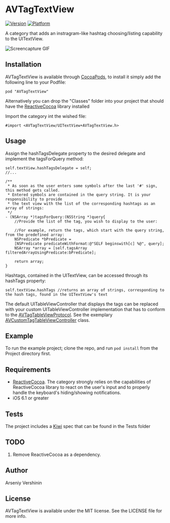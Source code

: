 # AVTagTextView

[![Version](http://cocoapod-badges.herokuapp.com/v/AVTagTextView/badge.png)](http://cocoadocs.org/docsets/AVTagTextView)
[![Platform](http://cocoapod-badges.herokuapp.com/p/AVTagTextView/badge.png)](http://cocoadocs.org/docsets/AVTagTextView)

A category that adds an instragram-like hashtag choosing/listing capability to the UITextView.

![Screencapture GIF](https://dl.dropboxusercontent.com/u/31058381/OpenSource/AVTagTextView/out.gif)

## Installation

AVTagTextView is available through [CocoaPods](http://cocoapods.org), to install
it simply add the following line to your Podfile:

    pod "AVTagTextView"

Alternatively you can drop the "Classes" folder into your project that should have the [ReactiveCocoa](https://github.com/ReactiveCocoa/ReactiveCocoa) library installed

Import the category int the wished file:

```objc
#import <AVTagTextView/UITextView+AVTagTextView.h>
```

## Usage

Assign the hashTagsDelegate property to the desired delegate and implement the tagsForQuery method:

```objc
self.textView.hashTagsDelegate = self;
//...

/**
 * As soon as the user enters some symbols after the last '#' sign, this method gets called.
 * Entered symbols are contained in the query string. It is your responsibility to provide 
 * the text view with the list of the corresponding hashtags as an array of strings:
 */
- (NSArray *)tagsForQuery:(NSString *)query{
    //Provide the list of the tag, you wish to display to the user:
    
    //For example, return the tags, which start with the query string, from the predefined array:
    NSPredicate *bPredicate =
    [NSPredicate predicateWithFormat:@"SELF beginswith[c] %@", query];
    NSArray *array = [self.tagsArray filteredArrayUsingPredicate:bPredicate];
    
    return array;
}
```

Hashtags, contained in the UITextView, can be accessed through its hashTags property:

```objc
self.textView.hashTags //returns an array of strings, corresponding to the hash tags, found in the UITextView's text
```

The default UITableViewController that displays the tags can be replaced with your custom UITableViewController implementation that has to conform to the [AVTagTableViewProtocol](https://github.com/arsonic/AVTagTextView/blob/master/Classes/AVTagTableViewProtocol.h). See the exemplary [AVCustomTagTableViewController](https://github.com/arsonic/AVTagTextView/blob/master/Project/AVCustomTagTableViewController.h) class.

## Example

To run the example project; clone the repo, and run `pod install` from the Project directory first.

## Requirements

+ [ReactiveCocoa](https://github.com/ReactiveCocoa/ReactiveCocoa). The category strongly relies on the capabilities of ReactiveCocoa library to react on the user's input and to properly handle the keyboard's hiding/showing notifications.
+ iOS 6.1 or greater

## Tests

The project includes a [Kiwi](https://github.com/allending/Kiwi) spec that can be found in the Tests folder

## TODO

1. Remove ReactiveCocoa as a dependency.

## Author

Arseniy Vershinin

## License

AVTagTextView is available under the MIT license. See the LICENSE file for more info.


